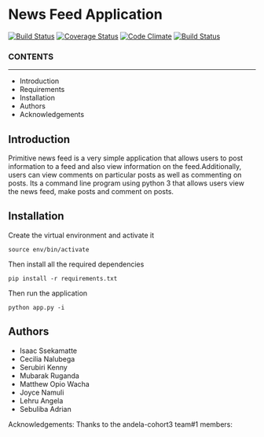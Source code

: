 # News Feed Application
[![Build Status](https://travis-ci.org/CeciliaCaroline/newsfeed.svg?branch=master)](https://travis-ci.org/CeciliaCaroline/newsfeed) 
[![Coverage Status](https://coveralls.io/repos/CeciliaCaroline/newsfeed/badge.svg?branch=master)](https://coveralls.io/r/CeciliaCaroline/newsfeed?branch=master)
[![Code Climate](https://codeclimate.com/github/cloudfoundry/membrane.png)](https://codeclimate.com/github/cloudfoundry/membrane)
  [![Build Status](https://travis-ci.org/cloudfoundry/membrane.png)](https://travis-ci.org/cloudfoundry/membrane)
  
### CONTENTS
---------------------
   
 - Introduction
 - Requirements
 - Installation
 - Authors
 - Acknowledgements
 
 
## Introduction

 Primitive news feed is a very simple application that allows users to post 
information to a feed and also view information on the feed.Additionally, 
users can view comments on particular posts as well as commenting on posts. 
Its a command line program using python 3 that allows users view the news feed,
make posts and comment on posts.
 
 ## Installation
 
Create the virtual environment and activate it

```virtualenv env
source env/bin/activate
```
Then install all the required dependencies

```
pip install -r requirements.txt
```
 Then run the application
 
 ```
 python app.py -i
 ```
  
## Authors
- Isaac Ssekamatte
- Cecilia Nalubega
- Serubiri Kenny
- Mubarak Ruganda
- Matthew Opio Wacha
- Joyce Namuli
- Lehru Angela
- Sebuliba Adrian

Acknowledgements:
Thanks to the andela-cohort3 team#1 members:
